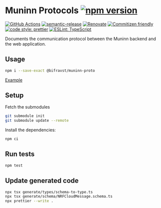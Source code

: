 # Muninn Protocols [![npm version](https://img.shields.io/npm/v/@bifravst/muninn-proto.svg)](https://www.npmjs.com/package/@bifravst/muninn-proto)

[![GitHub Actions](https://github.com/bifravst/Muninn-proto/actions/workflows/build-and-publish.yaml/badge.svg)](https://github.com/bifravst/Muninn-proto/actions/workflows/build-and-publish.yaml)
[![semantic-release](https://img.shields.io/badge/%20%20%F0%9F%93%A6%F0%9F%9A%80-semantic--release-e10079.svg)](https://github.com/semantic-release/semantic-release)
[![Renovate](https://img.shields.io/badge/renovate-enabled-brightgreen.svg)](https://renovatebot.com)
[![Commitizen friendly](https://img.shields.io/badge/commitizen-friendly-brightgreen.svg)](http://commitizen.github.io/cz-cli/)
[![code style: prettier](https://img.shields.io/badge/code_style-prettier-ff69b4.svg)](https://github.com/prettier/prettier/)
[![ESLint: TypeScript](https://img.shields.io/badge/ESLint-TypeScript-blue.svg)](https://github.com/typescript-eslint/typescript-eslint)

Documents the communication protocol between the Muninn backend and the web
application.

## Usage

```bash
npm i --save-exact @bifravst/muninn-proto
```

[Example](./example.ts)

## Setup

Fetch the submodules

```bash
git submodule init
git submodule update --remote
```

Install the dependencies:

```bash
npm ci
```

## Run tests

```bash
npm test
```

## Update generated code

```bash
npx tsx generate/types/schema-to-type.ts
npx tsx generate/schema/NRFCloudMessage.schema.ts
npx prettier --write .
```

